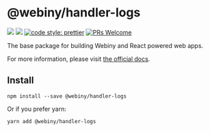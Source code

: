 # @webiny/handler-logs
[![](https://img.shields.io/npm/dw/@webiny/handler-logs.svg)](https://www.npmjs.com/package/@webiny/handler-logs) 
[![](https://img.shields.io/npm/v/@webiny/handler-logs.svg)](https://www.npmjs.com/package/@webiny/handler-logs)
[![code style: prettier](https://img.shields.io/badge/code_style-prettier-ff69b4.svg?style=flat-square)](https://github.com/prettier/prettier)
[![PRs Welcome](https://img.shields.io/badge/PRs-welcome-brightgreen.svg?style=flat-square)](http://makeapullrequest.com)

The base package for building Webiny and React powered web apps.

For more information, please visit [the official docs](https://docs.webiny.com/docs/webiny/introduction). 
  
## Install
```
npm install --save @webiny/handler-logs
```

Or if you prefer yarn: 
```
yarn add @webiny/handler-logs
```
